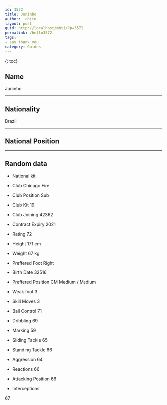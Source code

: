 ```yaml
---
id: 3572
title: Juninho
author:  chito 
layout: post
guid: http://localhost/mbti/?p=3572
permalink: /hello3572
tags:
- say thank you
category: Guides
---
```



{: toc}


## Name  
Juninho 

* * *

## Nationality  
Brazil 

* * *

## National Position 

* * *

## Random data 

  * National kit 
  * Club 
Chicago Fire 

  * Club Position 
Sub 

  * Club Kit 
19 

  * Club Joining 
42362 

  * Contract Expiry 
2021 

  * Rating 
72 

  * Height 
171 cm 

  * Weight 
67 kg 

  * Preffered Foot 
Right 

  * Birth Date 
32516 

  * Preffered Position 
CM Medium / Medium 

  * Weak foot 
3 

  * Skill Moves 
3 

  * Ball Control 
71 

  * Dribbling 
69 

  * Marking 
59 

  * Sliding Tackle 
65 

  * Standing Tackle 
66 

  * Aggression 
64 

  * Reactions 
66 

  * Attacking Position 
66 

  * Interceptions 

67</ul>